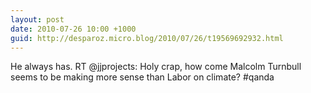 ```yaml
---
layout: post
date: 2010-07-26 10:00 +1000
guid: http://desparoz.micro.blog/2010/07/26/t19569692932.html
---
```

He always has. RT @jjprojects: Holy crap, how come Malcolm Turnbull seems to be making more sense than Labor on climate? #qanda
